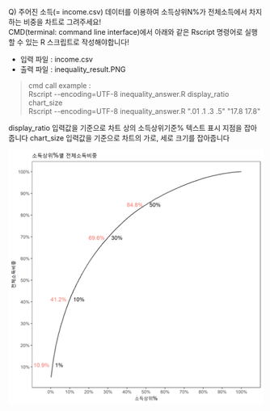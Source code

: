 Q) 주어진 소득(= income.csv) 데이터를 이용하여 소득상위N%가 전체소득에서 차지하는 비중을 차트로 그려주세요!  
CMD(terminal: command line interface)에서 아래와 같은 Rscript 명령어로 실행할 수 있는 R 스크립트로 작성해야합니다!  

- 입력 파일 : income.csv  
- 출력 파일 : inequality_result.PNG  

> cmd call example :  
> Rscript --encoding=UTF-8 inequality_answer.R display_ratio chart_size  
> Rscript --encoding=UTF-8 inequality_answer.R ".01 .1 .3 .5" "17.8 17.8"  

display_ratio 입력값을 기준으로 차트 상의 소득상위기준% 텍스트 표시 지점을 잡아줍니다
chart_size 입력값을 기준으로 차트의 가로, 세로 크기를 잡아줍니다

![inequality_result.PNG](inequality_result.PNG)
